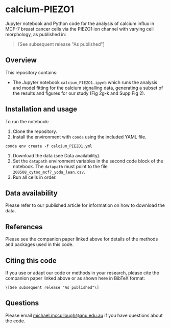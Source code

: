 # calcium-PIEZO1
Jupyter notebook and Python code for the analysis of calcium influx in MCF-7 breast cancer cells via the PIEZO1 ion channel with varying cell morphology, as published in:

> \[See subsequent release "As published"\]

## Overview
This repository contains:
* The Jupyter notebook `calcium_PIEZO1.ipynb` which runs the analysis and model fitting for the calcium signalling data, generating a subset of the results and  figures for our study (Fig 2g-k and Supp Fig 2).

## Installation and usage
To run the notebook:
1. Clone the repository.
1. Install the environment with `conda` using the included YAML file.
``` 
conda env create -f calcium_PIEZO1.yml
```
1. Download the data (see Data availability).
1. Set the `datapath` environment variables in the second code block of the notebook. The `datapath` must point to the file `200508_cytoo_mcf7_yoda_lean.csv`.
1. Run all cells in order.

## Data availability
Please refer to our published article for information on how to download the data.

## References
Please see the companion paper linked above for details of the methods and packages used in this code.

## Citing this code
If you use or adapt our code or methods in your research, please cite the companion paper linked above or as shown here in BibTeX format:
```
\[See subsequent release "As published"\]
```

## Questions
Please email michael.mccullough@anu.edu.au if you have questions about the code.
